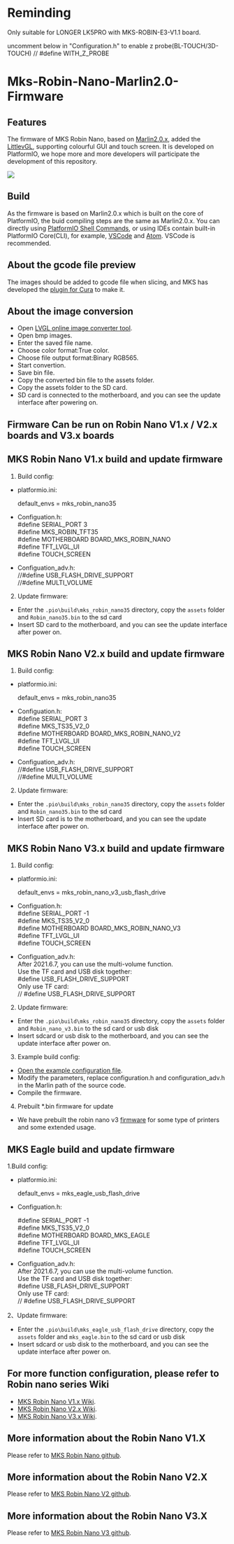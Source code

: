 # Reminding
Only suitable for LONGER LK5PRO with MKS-ROBIN-E3-V1.1 board.

uncomment below in "Configuration.h" to enable z probe(BL-TOUCH/3D-TOUCH)
// #define WITH_Z_PROBE

# Mks-Robin-Nano-Marlin2.0-Firmware

## Features

The firmware of MKS Robin Nano, based on [Marlin2.0.x](https://github.com/MarlinFirmware/Marlin), added the [LittlevGL](https://github.com/littlevgl/lvgl), supporting colourful GUI and touch screen. It is developed on PlatformIO, we hope more and more developers will participate the development of this repository.

![](https://github.com/makerbase-mks/Mks-Robin-Nano-Marlin2.0-Firmware/blob/master/Images/MKS_Robin_Nano_printing.png)

## Build

As the firmware is based on Marlin2.0.x which is built on the core of PlatformIO, the buid compiling steps are the same as Marlin2.0.x. You can directly using [PlatformIO Shell Commands](https://docs.platformio.org/en/latest/core/installation.html#piocore-install-shell-commands), or using IDEs contain built-in PlatformIO Core(CLI), for example, [VSCode](https://docs.platformio.org/en/latest/integration/ide/vscode.html#ide-vscode) and [Atom](https://docs.platformio.org/en/latest/integration/ide/atom.html). VSCode is recommended.

## About the gcode file preview

The images should be added to gcode file when slicing, and MKS has developed the [plugin for Cura](https://github.com/makerbase-mks/mks-wifi-plugin) to make it.

## About the image conversion

- Open [LVGL online image converter tool](https://lvgl.io/tools/imageconverter). 
- Open bmp images.
- Enter the saved file name.
- Choose color format:True color.
- Choose file output format:Binary RGB565.
- Start convertion.
- Save bin file.
- Copy the converted bin file to the assets folder.
- Copy the assets folder to the SD card.
- SD card is connected to the motherboard, and you can see the update interface after powering on.

## Firmware Can be run on Robin Nano V1.x / V2.x boards and V3.x boards

## MKS Robin Nano V1.x build and update firmware

1. Build config:

- platformio.ini: 

  default_envs = mks_robin_nano35    

- Configuation.h:  
  #define SERIAL_PORT 3  
  #define MKS_ROBIN_TFT35  
  #define MOTHERBOARD BOARD_MKS_ROBIN_NANO  
  #define TFT_LVGL_UI  
  #define TOUCH_SCREEN  

- Configuation_adv.h:  
  //#define USB_FLASH_DRIVE_SUPPORT  
  //#define MULTI_VOLUME

2. Update firmware:

- Enter the `.pio\build\mks_robin_nano35` directory, copy the `assets` folder and `Robin_nano35.bin` to the sd card
- Insert SD card to the motherboard, and you can see the update interface after power on.   

## MKS Robin Nano V2.x build and update firmware

1. Build config:

- platformio.ini: 

  default_envs = mks_robin_nano35    

- Configuation.h:   
  #define SERIAL_PORT 3  
  #define MKS_TS35_V2_0  
  #define MOTHERBOARD BOARD_MKS_ROBIN_NANO_V2     
  #define TFT_LVGL_UI  
  #define TOUCH_SCREEN  

- Configuation_adv.h:  
  //#define USB_FLASH_DRIVE_SUPPORT  
  //#define MULTI_VOLUME

2. Update firmware:

- Enter the `.pio\build\mks_robin_nano35` directory, copy the `assets` folder and `Robin_nano35.bin` to the sd card
- Insert SD card is to the motherboard, and you can see the update interface after power on.   

## MKS Robin Nano V3.x build and update firmware

1. Build config:

- platformio.ini: 

  default_envs = mks_robin_nano_v3_usb_flash_drive

- Configuation.h:   
  #define SERIAL_PORT -1  
  #define MKS_TS35_V2_0  
  #define MOTHERBOARD BOARD_MKS_ROBIN_NANO_V3     
  #define TFT_LVGL_UI  
  #define TOUCH_SCREEN

- Configuation_adv.h:    
  After 2021.6.7, you can use the multi-volume function.     
  Use the TF card and USB disk together:   
  #define USB_FLASH_DRIVE_SUPPORT  
  Only use TF card:  
  // #define USB_FLASH_DRIVE_SUPPORT  

2. Update firmware:

- Enter the `.pio\build\mks_robin_nano35` directory, copy the `assets` folder and `Robin_nano_v3.bin` to the sd card or usb disk
- Insert sdcard or usb disk to the motherboard, and you can see the update interface after power on.  

3. Example build config:

- [Open the example configuration file](https://github.com/makerbase-mks/Mks-Robin-Nano-Marlin2.0-Firmware/tree/master/config/MKS%20Robin%20nano%20v3.0).
- Modify the parameters, replace configuration.h and configuration_adv.h in the Marlin path of the source code.
- Compile the firmware.

4. Prebuilt *.bin firmware for update

- We have prebuilt the robin nano v3 [firmware](https://github.com/makerbase-mks/MKS-Robin-Nano-V3.X/tree/main/firmware/Marlin-bugfix2.0.x-MKS-2.1.2) for some type of printers and some extended usage. 



## MKS Eagle build and update firmware

1.Build config:

- platformio.ini: 

  default_envs = mks_eagle_usb_flash_drive

- Configuation.h:   

  #define SERIAL_PORT -1  
  #define MKS_TS35_V2_0  
  #define MOTHERBOARD BOARD_MKS_EAGLE     
  #define TFT_LVGL_UI  
  #define TOUCH_SCREEN

- Configuation_adv.h:    
  After 2021.6.7, you can use the multi-volume function.     
  Use the TF card and USB disk together:   
  #define USB_FLASH_DRIVE_SUPPORT  
  Only use TF card:  
  // #define USB_FLASH_DRIVE_SUPPORT

2、Update firmware:

- Enter the `.pio\build\mks_eagle_usb_flash_drive` directory, copy the `assets` folder and `mks_eagle.bin` to the sd card or usb disk
- Insert sdcard or usb disk to the motherboard, and you can see the update interface after power on.  

## For more function configuration, please refer to Robin nano series Wiki

- [MKS Robin Nano V1.x Wiki](https://github.com/makerbase-mks/MKS-Robin-Nano-V1.X/wiki). 
- [MKS Robin Nano V2.x Wiki](https://github.com/makerbase-mks/MKS-Robin-Nano-V2.X/wiki). 
- [MKS Robin Nano V3.x Wiki](https://github.com/makerbase-mks/MKS-Robin-Nano-V3.X/wiki).

## More information about the Robin Nano V1.X

Please refer to [MKS Robin Nano github](https://github.com/makerbase-mks/MKS-Robin-Nano-V1.X).

##  More information about the Robin Nano V2.X

Please refer to [MKS Robin Nano V2 github](https://github.com/makerbase-mks/MKS-Robin-Nano-V2).

##  More information about the Robin Nano V3.X

Please refer to [MKS Robin Nano V3 github](https://github.com/makerbase-mks/MKS-Robin-Nano-V3.X).

